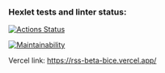 ### Hexlet tests and linter status:
[![Actions Status](https://github.com/Gpex29/frontend-project-11/actions/workflows/hexlet-check.yml/badge.svg)](https://github.com/Gpex29/frontend-project-11/actions)

[![Maintainability](https://api.codeclimate.com/v1/badges/30c816e4f82babb3fdf3/maintainability)](https://codeclimate.com/github/Gpex29/frontend-project-11/maintainability)

Vercel link: https://rss-beta-bice.vercel.app/